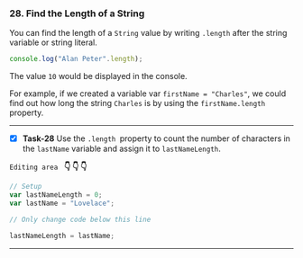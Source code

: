 ### 28. Find the Length of a String
You can find the length of a `String` value by writing `.length` after the string variable or string literal.
```js
console.log("Alan Peter".length);
```
The value `10` would be displayed in the console.

For example, if we created a variable var `firstName = "Charles"`, we could find out how long the string `Charles` is by using the `firstName.length` property.
***************************************************

- [x] **Task-28**  Use the `.length `property to count the number of characters in the `lastName` variable and assign it to `lastNameLength`.


``Editing area `` **:point_down: :point_down: :point_down:**

```js
// Setup
var lastNameLength = 0;
var lastName = "Lovelace";

// Only change code below this line

lastNameLength = lastName;
```
*************************************************************************************